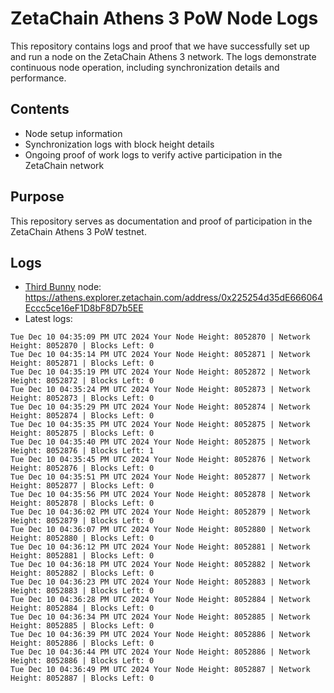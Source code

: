 # ZetaChain Athens 3 PoW Node Logs
This repository contains logs and proof that we have successfully set up and run a node on the ZetaChain Athens 3 network. The logs demonstrate continuous node operation, including synchronization details and performance.

## Contents
- Node setup information
- Synchronization logs with block height details
- Ongoing proof of work logs to verify active participation in the ZetaChain network

## Purpose
This repository serves as documentation and proof of participation in the ZetaChain Athens 3 PoW testnet.

## Logs

- [Third Bunny](https://thirdbunny.xyz/) node: https://athens.explorer.zetachain.com/address/0x225254d35dE666064Eccc5ce16eF1D8bF8D7b5EE
- Latest logs:
```
Tue Dec 10 04:35:09 PM UTC 2024 Your Node Height: 8052870 | Network Height: 8052870 | Blocks Left: 0
Tue Dec 10 04:35:14 PM UTC 2024 Your Node Height: 8052871 | Network Height: 8052871 | Blocks Left: 0
Tue Dec 10 04:35:19 PM UTC 2024 Your Node Height: 8052872 | Network Height: 8052872 | Blocks Left: 0
Tue Dec 10 04:35:24 PM UTC 2024 Your Node Height: 8052873 | Network Height: 8052873 | Blocks Left: 0
Tue Dec 10 04:35:29 PM UTC 2024 Your Node Height: 8052874 | Network Height: 8052874 | Blocks Left: 0
Tue Dec 10 04:35:35 PM UTC 2024 Your Node Height: 8052875 | Network Height: 8052875 | Blocks Left: 0
Tue Dec 10 04:35:40 PM UTC 2024 Your Node Height: 8052875 | Network Height: 8052876 | Blocks Left: 1
Tue Dec 10 04:35:45 PM UTC 2024 Your Node Height: 8052876 | Network Height: 8052876 | Blocks Left: 0
Tue Dec 10 04:35:51 PM UTC 2024 Your Node Height: 8052877 | Network Height: 8052877 | Blocks Left: 0
Tue Dec 10 04:35:56 PM UTC 2024 Your Node Height: 8052878 | Network Height: 8052878 | Blocks Left: 0
Tue Dec 10 04:36:02 PM UTC 2024 Your Node Height: 8052879 | Network Height: 8052879 | Blocks Left: 0
Tue Dec 10 04:36:07 PM UTC 2024 Your Node Height: 8052880 | Network Height: 8052880 | Blocks Left: 0
Tue Dec 10 04:36:12 PM UTC 2024 Your Node Height: 8052881 | Network Height: 8052881 | Blocks Left: 0
Tue Dec 10 04:36:18 PM UTC 2024 Your Node Height: 8052882 | Network Height: 8052882 | Blocks Left: 0
Tue Dec 10 04:36:23 PM UTC 2024 Your Node Height: 8052883 | Network Height: 8052883 | Blocks Left: 0
Tue Dec 10 04:36:28 PM UTC 2024 Your Node Height: 8052884 | Network Height: 8052884 | Blocks Left: 0
Tue Dec 10 04:36:34 PM UTC 2024 Your Node Height: 8052885 | Network Height: 8052885 | Blocks Left: 0
Tue Dec 10 04:36:39 PM UTC 2024 Your Node Height: 8052886 | Network Height: 8052886 | Blocks Left: 0
Tue Dec 10 04:36:44 PM UTC 2024 Your Node Height: 8052886 | Network Height: 8052886 | Blocks Left: 0
Tue Dec 10 04:36:49 PM UTC 2024 Your Node Height: 8052887 | Network Height: 8052887 | Blocks Left: 0
```

